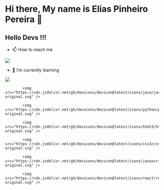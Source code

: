 # Hi there, My name is Elias Pinheiro Pereira 👋
## Hello Devs !!!

<!--
**eliaspinheiropereira/eliaspinheiropereira** is a ✨ _special_ ✨ repository because its `README.md` (this file) appears on your GitHub profile.
- ⚡ Fun fact: ...
-->

- 📫 How to reach me
<div>
            <a href = "mailto:eliaspinheiropereiraa@gmail.com"><img loading="lazy" src="https://img.shields.io/badge/Gmail-D14836?style=for-the-badge&logo=gmail&logoColor=white" target="_blank"></a>
</div>


- 🌱 I’m currently learning
<div>
            <img src="https://cdn.jsdelivr.net/gh/devicons/devicon@latest/icons/linux/linux-original.svg" />
          
            <img src="https://cdn.jsdelivr.net/gh/devicons/devicon@latest/icons/java/java-original.svg" />
          
            <img src="https://cdn.jsdelivr.net/gh/devicons/devicon@latest/icons/python/python-original.svg" />
            
            <img src="https://cdn.jsdelivr.net/gh/devicons/devicon@latest/icons/html5/html5-original.svg" />
          
            <img src="https://cdn.jsdelivr.net/gh/devicons/devicon@latest/icons/css3/css3-original.svg" />
          
            <img src="https://cdn.jsdelivr.net/gh/devicons/devicon@latest/icons/javascript/javascript-original.svg" />
          
            <img src="https://cdn.jsdelivr.net/gh/devicons/devicon@latest/icons/react/react-original.svg" />
</div>               

